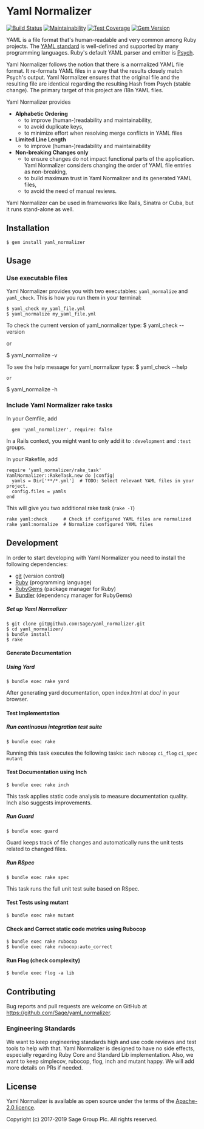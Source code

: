 # Yaml Normalizer

[![Build Status](https://travis-ci.org/Sage/yaml_normalizer.svg?branch=master)](https://travis-ci.org/Sage/yaml_normalizer)
[![Maintainability](https://api.codeclimate.com/v1/badges/8dccb6c06fcd8bc0e587/maintainability)](https://codeclimate.com/github/Sage/yaml_normalizer/maintainability)
[![Test Coverage](https://api.codeclimate.com/v1/badges/8dccb6c06fcd8bc0e587/test_coverage)](https://codeclimate.com/github/Sage/yaml_normalizer/test_coverage)
[![Gem Version](https://badge.fury.io/rb/yaml_normalizer.svg)](https://badge.fury.io/rb/yaml_normalizer)

YAML is a file format that's human-readable and very common among Ruby projects.
The [YAML standard](http://yaml.org/) is well-defined and supported by many
programming languages. Ruby's default YAML parser and emitter is
[Psych](https://github.com/ruby/psych#psych).

Yaml Normalizer follows the notion that there is a normalized YAML file
format. It re-formats YAML files in a way that the results closely match Psych's
output. Yaml Normalizer ensures that the original file and the resulting
file are identical regarding the resulting Hash from Psych (stable change). The
primary target of this project are i18n YAML files.

Yaml Normalizer provides
* **Alphabetic Ordering**
  * to improve (human-)readability and maintainability,
  * to avoid duplicate keys,
  * to minimize effort when resolving merge conflicts in YAML files
* **Limited Line Length**
  * to improve (human-)readability and maintainability
* **Non-breaking Changes only**
  * to ensure changes do not impact functional parts of the application.
    Yaml Normalizer considers changing the order of YAML file entries as
    non-breaking,
  * to build maximum trust in Yaml Normalizer and its generated YAML files,
  * to avoid the need of manual reviews.

Yaml Normalizer can be used in frameworks like Rails, Sinatra or Cuba, but
it runs stand-alone as well.

## Installation
    $ gem install yaml_normalizer

## Usage
### Use executable files
Yaml Normalizer provides you with two executables: `yaml_normalize` and `yaml_check`.
This is how you run them in your terminal:

    $ yaml_check my_yaml_file.yml
    $ yaml_normalize my_yaml_file.yml

To check the current version of yaml_normalizer type:
   $ yaml_check --version

   or

   $ yaml_normalize -v

To see the help message for yaml_normalizer type:
   $ yaml_check --help

    or

   $ yaml_normalize -h

### Include Yaml Normalizer rake tasks
In your Gemfile, add

      gem 'yaml_normalizer', require: false
In a Rails context, you might want to only add it to `:development` and `:test` groups.

In your Rakefile, add

    require 'yaml_normalizer/rake_task'
    YamlNormalizer::RakeTask.new do |config|
      yamls = Dir['**/*.yml']  # TODO: Select relevant YAML files in your project.
      config.files = yamls
    end

This will give you two additional rake task (`rake -T`)

    rake yaml:check      # Check if configured YAML files are normalized
    rake yaml:normalize  # Normalize configured YAML files


## Development

In order to start developing with Yaml Normalizer you need to install the following dependencies:
* [git](https://git-scm.com/downloads) (version control)
* [Ruby](https://www.ruby-lang.org/en/documentation/installation/) (programming language)
* [RubyGems](https://rubygems.org/pages/download) (package manager for Ruby)
* [Bundler](http://bundler.io/) (dependency manager for RubyGems)

##### Set up Yaml Normalizer
    $ git clone git@github.com:Sage/yaml_normalizer.git
    $ cd yaml_normalizer/
    $ bundle install
    $ rake

#### Generate Documentation
##### Using Yard
    $ bundle exec rake yard
After generating yard documentation, open index.html at doc/ in your browser.

#### Test Implementation
##### Run continuous integration test suite
    $ bundle exec rake
Running this task executes the following tasks: `inch` `rubocop` `ci_flog` `ci_spec` `mutant`

#### Test Documentation using Inch
    $ bundle exec rake inch
This task applies static code analysis to measure documentation quality. Inch also suggests improvements.

##### Run Guard
    $ bundle exec guard
Guard keeps track of file changes and automatically runs the unit tests related to changed files.

##### Run RSpec
    $ bundle exec rake spec
This task runs the full unit test suite based on RSpec. 

#### Test Tests using mutant
    $ bundle exec rake mutant

#### Check and Correct static code metrics using Rubocop
    $ bundle exec rake rubocop
    $ bundle exec rake rubocop:auto_correct

#### Run Flog (check complexity)
    $ bundle exec flog -a lib

## Contributing
Bug reports and pull requests are welcome on GitHub at
https://github.com/Sage/yaml_normalizer.

### Engineering Standards
We want to keep engineering standards high and use code reviews and test tools
to help with that. Yaml Normalizer is designed to have no side effects,
especially regarding Ruby Core and Standard Lib implementation. Also, we want to
keep simplecov, rubocop, flog, inch and mutant happy. We will add more details
on PRs if needed.

## License
Yaml Normalizer is available as open source under the terms of the
[Apache-2.0 licence](https://github.com/Sage/yaml_normalizer/blob/master/LICENSE).

Copyright (c) 2017-2019 Sage Group Plc. All rights reserved.
